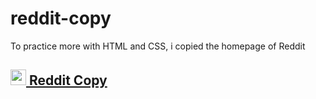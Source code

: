 # reddit-copy
To practice more with HTML and CSS, i copied the homepage of Reddit

## <a target=”_blank” href="https://reddit-copy-nine.vercel.app"> <img src="https://www.svgrepo.com/show/335065/external.svg" width="25px"> Reddit Copy  </a>
